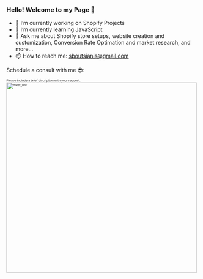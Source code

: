 ### Hello! Welcome to my Page 🖖


- 🔭 I’m currently working on Shopify Projects
- 🌱 I’m currently learning JavaScript
- 💬 Ask me about Shopify store setups, website creation and customization, Conversion Rate Optimation and market research, and more...
- 📫 How to reach me: sboutsianis@gmail.com

Schedule a consult with me 😎:
<p style="font-size: 8px">Please include a brief discription with your request.</font>
<br>
<a href="https://calendly.com/sboutsianis/30min" target="_blank"><img width="498" alt="meet_link" src="https://user-images.githubusercontent.com/15426564/144297439-f530f383-e73e-41e0-9914-a9b7d3f432e5.png"></a>
